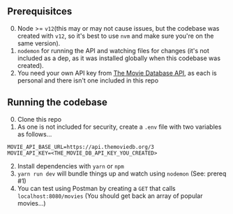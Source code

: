 ## Prerequisitces 

0. Node >= `v12`(this may or may not cause issues, but the codebase was created with `v12`, so it's best to use `nvm` and make sure you're on the same version).
1. `nodemon` for running the API and watching files for changes (it's not included as a dep, as it was installed globally when this codebase was created).
2. You need your own API key from [The Movie Database API](https://developers.themoviedb.org/3/getting-started/introduction), as each is personal and there isn't one included in this repo

## Running the codebase

0. Clone this repo
1. As one is not included for security, create a `.env` file with two variables as follows...

```
MOVIE_API_BASE_URL=https://api.themoviedb.org/3
MOVIE_API_KEY=<THE_MOVIE_DB_API_KEY_YOU_CREATED>
```
2. Install dependencies with `yarn` or `npm`
3. `yarn run dev` will bundle things up and watch using `nodemon` (See: prereq #1)
4. You can test using Postman by creating a `GET` that calls `localhost:8080/movies` (You should get back an array of popular movies...)
